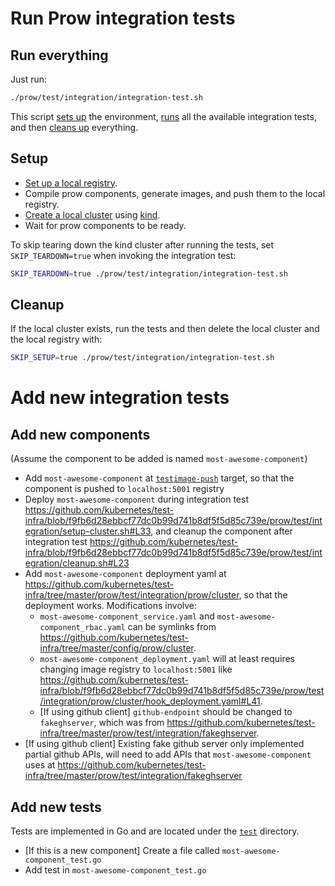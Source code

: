# Run Prow integration tests

## Run everything

Just run:

```bash
./prow/test/integration/integration-test.sh
```

This script [sets up](#setup) the environment, [runs](#run-test) all the available integration tests, and then [cleans up](#cleanup) everything.

## Setup

- [Set up a local registry](setup-local-registry.sh).
- Compile prow components, generate images, and push them to the local registry.
- [Create a local cluster](setup-cluster.sh) using [kind](https://kind.sigs.k8s.io/).
- Wait for prow components to be ready.

To skip tearing down the kind cluster after running the tests, set `SKIP_TEARDOWN=true` when invoking the integration test:

```bash
SKIP_TEARDOWN=true ./prow/test/integration/integration-test.sh
```

## Cleanup

If the local cluster exists, run the tests and then delete the local cluster and the local registry with:

```bash
SKIP_SETUP=true ./prow/test/integration/integration-test.sh
```

# Add new integration tests

## Add new components

(Assume the component to be added is named `most-awesome-component`)

- Add `most-awesome-component` at [`testimage-push`](https://github.com/kubernetes/test-infra/blob/f9fb6d28ebbcf77dc0b99d741b8df5f5d85c739e/prow/BUILD.bazel#L66) target, so that the component is pushed to `localhost:5001` registry
- Deploy `most-awesome-component` during integration test https://github.com/kubernetes/test-infra/blob/f9fb6d28ebbcf77dc0b99d741b8df5f5d85c739e/prow/test/integration/setup-cluster.sh#L33, and cleanup the component after integration test https://github.com/kubernetes/test-infra/blob/f9fb6d28ebbcf77dc0b99d741b8df5f5d85c739e/prow/test/integration/cleanup.sh#L23
- Add `most-awesome-component` deployment yaml at https://github.com/kubernetes/test-infra/tree/master/prow/test/integration/prow/cluster, so that the deployment works. Modifications involve:
  - `most-awesome-component_service.yaml` and `most-awesome-component_rbac.yaml` can be symlinks from https://github.com/kubernetes/test-infra/tree/master/config/prow/cluster.
  - `most-awesome-component_deployment.yaml` will at least requires changing image registry to `localhost:5001` like https://github.com/kubernetes/test-infra/blob/f9fb6d28ebbcf77dc0b99d741b8df5f5d85c739e/prow/test/integration/prow/cluster/hook_deployment.yaml#L41.
  - [If using github client] `github-endpoint` should be changed to `fakeghserver`, which was from https://github.com/kubernetes/test-infra/tree/master/prow/test/integration/fakeghserver.
- [If using github client] Existing fake github server only implemented partial github APIs, will need to add APIs that `most-awesome-component` uses at https://github.com/kubernetes/test-infra/tree/master/prow/test/integration/fakeghserver

## Add new tests

Tests are implemented in Go and are located under the [`test`](./test) directory.

- [If this is a new component] Create a file called `most-awesome-component_test.go`
- Add test in `most-awesome-component_test.go`
